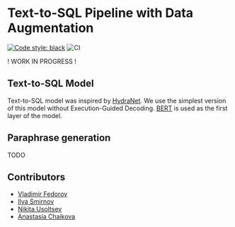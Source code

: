 # Text-to-SQL Pipeline with Data Augmentation

[![Code style: black](https://img.shields.io/badge/code%20style-black-000000.svg)](https://github.com/psf/black)
![CI](https://github.com/Readrid/aug-text-to-sql/actions/workflows/github_ci.yml/badge.svg)


! WORK IN PROGRESS !

## Text-to-SQL Model

Text-to-SQL model was inspired by [HydraNet](https://arxiv.org/pdf/2008.04759.pdf). We use the simplest version of this model without Execution-Guided Decoding. [BERT](https://arxiv.org/pdf/1810.04805.pdf) is used as the first layer of the model.

## Paraphrase generation

TODO

## Contributors
* [Vladimir Fedorov](https://github.com/Readrid)
* [Ilya Smirnov](https://github.com/smirok)
* [Nikita Usoltsev](https://github.com/usoltsev37)
* [Anastasia Chaikova](https://github.com/achaikova)
